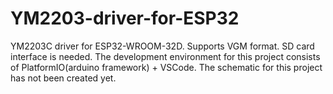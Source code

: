 # YM2203-driver-for-ESP32
YM2203C driver for ESP32-WROOM-32D. Supports VGM format. SD card interface is needed.
The development environment for this project consists of PlatformIO(arduino framework) + VSCode.
The schematic for this project has not been created yet.
